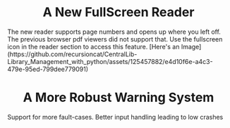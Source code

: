 <center><h1>A New FullScreen Reader</h1></center>
The new reader supports page numbers and opens up where you left off. The previous browser pdf viewers did not support that. Use the fullscreen icon in the reader section to access this feature.
[Here's an Image](https://github.com/recursioncat/CentralLib-Library_Management_with_python/assets/125457882/e4d10f6e-a4c3-479e-95ed-799dee779091)

<center><h1>A More Robust Warning System</h1></center>
Support for more fault-cases. Better input handling leading to low crashes

